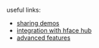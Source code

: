 useful links:

- [sharing demos](1.https://colab.research.google.com/github/huggingface/notebooks/blob/master/course/en/chapter9/section4.ipynb#scrollTo=tP7xTLCbDWV_)
- [integration with hface hub](https://colab.research.google.com/github/huggingface/notebooks/blob/master/course/en/chapter9/section5.ipynb)
- [advanced features](https://huggingface.co/learn/llm-course/chapter9/6?fw=pt)
